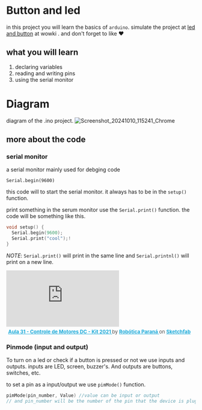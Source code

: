 # Button and led

in this project you will learn the basics of `arduino`.
simulate the project at [led and button](https://wokwi.com/projects/411336385024901121) at wowki .
and don't forget to like ❤️



## what you will learn 
1. declaring variables
2. reading and writing pins
3. using the serial monitor

# Diagram
diagram of the .ino project.
![Screenshot_20241010_115241_Chrome](https://github.com/user-attachments/assets/6bb95536-b864-4568-97d8-5654944a87fb)

## more about the code 

### serial monitor
a serial monitor mainly used for debging code



```
Serial.begin(9600)
```
this code will to start the serial monitor. it always has to be in the
`setup()` function. 


print something in the serum monitor use the `Serial.print()` function.
the code will be something like this.


``` cpp
void setup() {
  Serial.begin(9600);
  Serial.print("cool");! 
}
```

_*NOTE*_: `Serial.print()` will print in the same line and `Serial.printnl()` will print on a new line.

<div class="sketchfab-embed-wrapper"> <iframe title="Aula 31 - Controle de Motores DC - Kit 2021" frameborder="0" allowfullscreen mozallowfullscreen="true" webkitallowfullscreen="true" allow="autoplay; fullscreen; xr-spatial-tracking" xr-spatial-tracking execution-while-out-of-viewport execution-while-not-rendered web-share src="https://sketchfab.com/models/c79f5fcf8a0043b5baf2d75750349b5f/embed"> </iframe> <p style="font-size: 13px; font-weight: normal; margin: 5px; color: #4A4A4A;"> <a href="https://sketchfab.com/3d-models/aula-31-controle-de-motores-dc-kit-2021-c79f5fcf8a0043b5baf2d75750349b5f?utm_medium=embed&utm_campaign=share-popup&utm_content=c79f5fcf8a0043b5baf2d75750349b5f" target="_blank" rel="nofollow" style="font-weight: bold; color: #1CAAD9;"> Aula 31 - Controle de Motores DC - Kit 2021 </a> by <a href="https://sketchfab.com/roboticaparana?utm_medium=embed&utm_campaign=share-popup&utm_content=c79f5fcf8a0043b5baf2d75750349b5f" target="_blank" rel="nofollow" style="font-weight: bold; color: #1CAAD9;"> Robótica Paraná </a> on <a href="https://sketchfab.com?utm_medium=embed&utm_campaign=share-popup&utm_content=c79f5fcf8a0043b5baf2d75750349b5f" target="_blank" rel="nofollow" style="font-weight: bold; color: #1CAAD9;">Sketchfab</a></p></div>


### Pinmode (input and output)
To turn on a led or check if a button is pressed or not we use inputs and outputs. inputs are LED, screen, buzzer's. And outputs are buttons, switches, etc.

to set a pin as a input/output we use `pimMode()` function.
```cpp
pimMode(pin_number, Value) //value can be input or output
// and pin_number will be the number of the pin that the device is plugged //into
```


